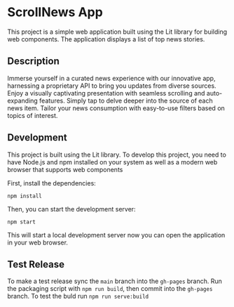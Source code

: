 # ScrollNews App

This project is a simple web application built using the Lit library for building web components. The application displays a list of top news stories.

## Description

Immerse yourself in a curated news experience with our innovative app, harnessing a proprietary API to bring you updates from diverse sources. Enjoy a visually captivating presentation with seamless scrolling and auto-expanding features. Simply tap to delve deeper into the source of each news item. Tailor your news consumption with easy-to-use filters based on topics of interest.

## Development

This project is built using the Lit library. To develop this project, you need to have Node.js and npm installed on your system as well as a modern web browser that supports web components

First, install the dependencies:

```shell
npm install
```

Then, you can start the development server:

```shell
npm start
```

This will start a local development server now you can open the application in your web browser.

## Test Release

To make a test release sync the `main` branch into the `gh-pages` branch.
Run the packaging script with `npm run build`, then commit into the `gh-pages` branch.
To test the buld run `npm run serve:build`